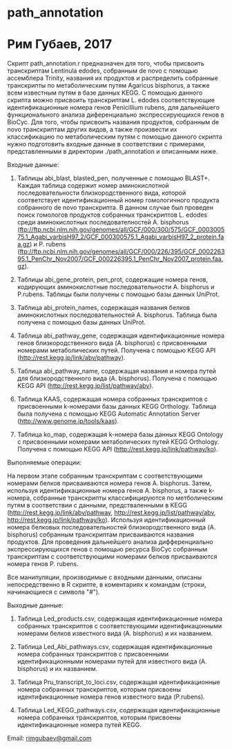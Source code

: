 # path_annotation
# Рим Губаев, 2017

Скрипт path_annotation.r предназначен для того, чтобы присвоить транскриптам Lentinula edodes, собранным de novo с помощью ассемблера Trinity, названия их продуктов и распределить собранные транскрипты по метаболическим путям Agaricus bisphorus, а также всем известным путям в базе данных KEGG. С помощью данного скрипта можно присвоить транскриптам L. edodes соответствующие идентификационные номера генов Penicillium rubens, для дальнейшего функционального анализа диференциально экспрессирующихся генов в BioCyc.
Для того, чтобы присвоить названия продуктов, собранным de novo транскриптам других видов, а также произвести их классификацию по метаболическим путям с помощью данного скрипта нужно подготовить входные данные в соответствии с примерами, представленными в директории ./path_annotation и описанными ниже.

Входные данные:

1) Таблицы abi_blast, blasted_pen, полученные с помощью BLAST+. Каждая таблица содержит номер аминокислотной последовательности близкородственного вида, которой соответствует идентификационный номер гомологичного продукта собранного de novo транскрипта. В данном случае был проведен поиск гомологов продуктов собранных транскриптов L. edodes среди аминокислотных последователностей A. bisphorus (ftp://ftp.ncbi.nlm.nih.gov/genomes/all/GCF/000/300/575/GCF_000300575.1_Agabi_varbisH97_2/GCF_000300575.1_Agabi_varbisH97_2_protein.faa.gz) и P. rubens (ftp://ftp.ncbi.nlm.nih.gov/genomes/all/GCF/000/226/395/GCF_000226395.1_PenChr_Nov2007/GCF_000226395.1_PenChr_Nov2007_protein.faa.gz).

2) Таблицы abi_gene_protein, pen_prot, содержащие номера генов, кодирующих аминокислотные последовательности A. bisphorus и P.rubens. Таблицы были получены с помощью базы данных UniProt.

3) Таблица abi_protein_names, содержащая названия белков аминокислотных последовательностей A. bisphorus. Таблица была получена с помощью базы данных UniProt.

4) Таблица abi_pathway_gene, содержащая идентификационные номера генов близкородственного вида (A. bisphorus) с присвоенными номерами метаболических путей. Получена c помощью KEGG API (http://rest.kegg.jp/link/abv/pathway).

5) Таблица abi_pathway_name, содержащая названия и номера путей для близкородственного вида (A. bisphorus). Получена c помощью KEGG API (http://rest.kegg.jp/list/pathway/abv).

6) Таблица KAAS, содержащая номера собранных транскриптов с присвоенными k-номерами базы данных KEGG Orthology. Таблица была получена с помощью KEGG Automatic Annotation Server (http://www.genome.jp/tools/kaas).

7) Таблица ko_map, содержащая k-номера базы данных KEGG Ontology с присвоенными номерами метаболических путей KEGG Orthology. Получена c помощью KEGG API (http://rest.kegg.jp/link/pathway/ko).

Выполняемые операции:

На первом этапе собранным транскриптам с соответствующими номерами белков присваиваются номера генов A. bisphorus. Затем, используя идентификационные номера генов A. bisphorus, а также k-номера, собранные транскрипты классифицируются по метболическим путям в соответствии с данными, предстваленными в KEGG (http://rest.kegg.jp/link/abv/pathway, http://rest.kegg.jp/list/pathway/abv, http://rest.kegg.jp/link/pathway/ko).
Используя идентификационный номера белковых последовательностей близкородственного вида (A. bisphorus)  собранным транскриптам присваиваются названия продуктов.
Для проведения дальнейшего анализа дифференциально экспрессирующихся генов с помощью ресурса BioCyc собранным транскриптам с соответствующими номерами белков присваиваются номера генов P. rubens.

Все манипуляции, производимые с входными данными, описаны непосредственно в R скрипте, в коментариях к командам (строки, начинающиеся с символа "#").

Выходные данные:

1) Таблица Led_products.csv, содержащая идентификационные номера собранных транскриптов с соответствующими идентификацонными номерами белков известного вида (A. bisphorus) и их названием.

2) Таблица Led_Abi_pathways.csv, содержащая идентификационные номера собранных транскриптов с присвоенными идентификационными номерами путей для известного вида (A. bisphorus) и их названием.

3) Таблица Pru_transcript_to_loci.csv, содержащая идентификационные номера собранных транскриптов, которым присвоены идентификационные номера генов известного вида (P.rubens).

4) Таблица Led_KEGG_pathways.csv, содержащая идентификационные номера собранных транскриптов, которым присвоены идентификационные номера путей KEGG.

Email: rimgubaev@gmail.com
